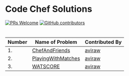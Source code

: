 # Code Chef Solutions
[![PRs Welcome](https://img.shields.io/badge/PRs-welcome-brightgreen.svg?style=flat-square)](http://makeapullrequest.com)
[![GitHub contributors](https://img.shields.io/github/contributors/sachin-cpp/codechef.svg)](https://github.com/sachin-cpp/codechef/graphs/contributors)
#
#
| Number | Name of Problem | Contributed By |
|-|-|-|
|1.|[ChefAndFriends]()|[aviraw](https://github.com/aviraw)|
|2.|[PlayingWithMatches]()|[aviraw](https://github.com/aviraw)|
|3.|[WATSCORE]()|[aviraw](https://github.com/aviraw)|
#
